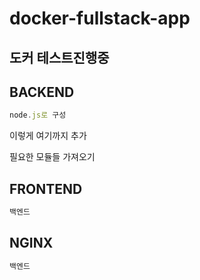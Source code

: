 # docker-fullstack-app

## 도커 테스트진행중

## BACKEND

```js
node.js로 구성
```

이렇게 여기까지 추가


필요한 모듈들 가져오기






## FRONTEND
```js
백엔드
```



## NGINX
```js
백엔드
```


